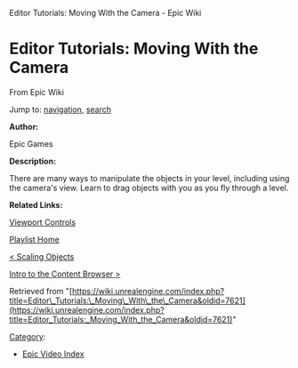 Editor Tutorials: Moving With the Camera - Epic Wiki             

Editor Tutorials: Moving With the Camera
========================================

From Epic Wiki

Jump to: [navigation](#mw-navigation), [search](#p-search)

  

**Author:**

Epic Games

**Description:**

There are many ways to manipulate the objects in your level, including using the camera's view. Learn to drag objects with you as you fly through a level.

**Related Links:**

[Viewport Controls](https://docs.unrealengine.com/latest/INT/Engine/UI/LevelEditor/Viewports/ViewportControls/index.html)

[Playlist Home](/Category:Epic_Video_Playlists "Category:Epic Video Playlists")

[< Scaling Objects](/Editor_Tutorials:_Scaling_Objects "Editor Tutorials: Scaling Objects")

[Intro to the Content Browser >](/Editor_Tutorials:_Intro_to_the_Content_Browser "Editor Tutorials: Intro to the Content Browser")

Retrieved from "[https://wiki.unrealengine.com/index.php?title=Editor\_Tutorials:\_Moving\_With\_the\_Camera&oldid=7621](https://wiki.unrealengine.com/index.php?title=Editor_Tutorials:_Moving_With_the_Camera&oldid=7621)"

[Category](/Special:Categories "Special:Categories"):

*   [Epic Video Index](/index.php?title=Category:Epic_Video_Index&action=edit&redlink=1 "Category:Epic Video Index (page does not exist)")